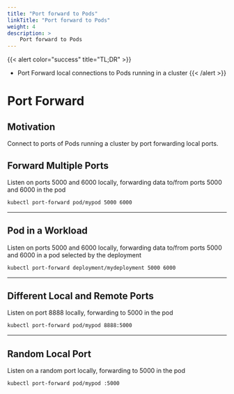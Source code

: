 ```yaml
---
title: "Port forward to Pods"
linkTitle: "Port forward to Pods"
weight: 4
description: >
    Port forward to Pods
---
```



{{< alert color="success" title="TL;DR" >}}
- Port Forward local connections to Pods running in a cluster 
{{< /alert >}}

# Port Forward

## Motivation

Connect to ports of Pods running a cluster by port forwarding local ports.

## Forward Multiple Ports

Listen on ports 5000 and 6000 locally, forwarding data to/from ports 5000 and 6000 in the pod

```bash
kubectl port-forward pod/mypod 5000 6000
```

---

## Pod in a Workload

Listen on ports 5000 and 6000 locally, forwarding data to/from ports 5000 and 6000 in a pod selected by the
deployment

```bash
kubectl port-forward deployment/mydeployment 5000 6000
```

---

## Different Local and Remote Ports

Listen on port 8888 locally, forwarding to 5000 in the pod

```bash
kubectl port-forward pod/mypod 8888:5000
```

---

## Random Local Port

Listen on a random port locally, forwarding to 5000 in the pod

```bash
kubectl port-forward pod/mypod :5000
```
